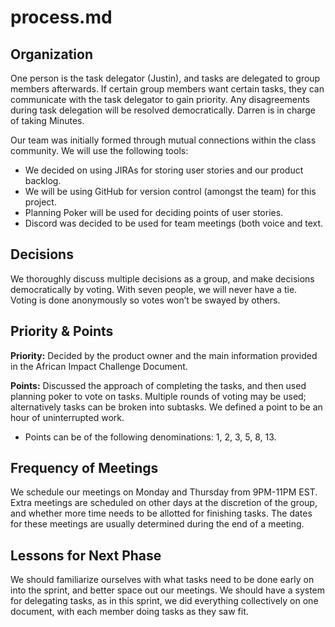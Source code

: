 # process.md

## Organization

One person is the task delegator (Justin), and tasks are delegated to group members afterwards. If certain group members want certain tasks, they can communicate with the task delegator to gain priority. Any disagreements during task delegation will be resolved democratically. Darren is in charge of taking Minutes.

Our team was initially formed through mutual connections within the class community. We will use the following tools:

- We decided on using JIRAs for storing user stories and our product backlog.
- We will be using GitHub for version control (amongst the team) for this project.
- Planning Poker will be used for deciding points of user stories.
- Discord was decided to be used for team meetings (both voice and text.

## Decisions

We thoroughly discuss multiple decisions as a group, and make decisions democratically by voting. With seven people, we will never have a tie. Voting is done anonymously so votes won’t be swayed by others. 

## Priority & Points

**Priority:** Decided by the product owner and the main information provided in the African Impact Challenge Document.

**Points:** Discussed the approach of completing the tasks, and then used planning poker to vote on tasks. Multiple rounds of voting may be used; alternatively tasks can be broken into subtasks.
We defined a point to be an hour of uninterrupted work.

- Points can be of the following denominations: 1, 2, 3, 5, 8, 13.

## Frequency of Meetings

We schedule our meetings on Monday and Thursday from 9PM-11PM EST. Extra meetings are scheduled on other days at the discretion of the group, and whether more time needs to be allotted for finishing tasks. The dates for these meetings are usually determined during the end of a meeting.

## Lessons for Next Phase

We should familiarize ourselves with what tasks need to be done early on into the sprint, and better space out our meetings. We should have a system for delegating tasks, as in this sprint, we did everything collectively on one document, with each member doing tasks as they saw fit. 